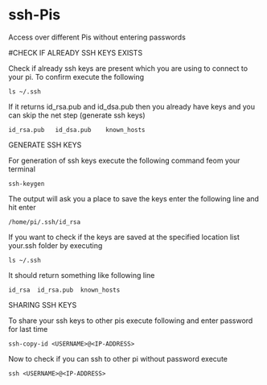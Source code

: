 # ssh-Pis
Access over different Pis without entering passwords


#CHECK IF ALREADY SSH KEYS EXISTS

Check if already ssh keys are present which you are using to connect to your pi. To confirm execute the following 

    ls ~/.ssh
If it returns id_rsa.pub and id_dsa.pub then you already have keys and you can skip the net step (generate ssh keys)

    id_rsa.pub   id_dsa.pub    known_hosts

GENERATE SSH KEYS

For generation of ssh keys execute the following command feom your terminal

    ssh-keygen
The output will ask you a place to save the keys enter the following line and hit enter

    /home/pi/.ssh/id_rsa
If you want to check if the keys are saved at the specified location list your.ssh folder by executing 

    ls ~/.ssh
It should return something like following line

    id_rsa  id_rsa.pub  known_hosts
SHARING SSH KEYS

To share your ssh keys to other pis execute following and enter password for last time

    ssh-copy-id <USERNAME>@<IP-ADDRESS>
Now to check if you can ssh to other pi without password  execute

    ssh <USERNAME>@<IP-ADDRESS>
